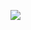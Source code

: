 [![](https://cdn.discordapp.com/attachments/615234075778875453/754822310971834449/Screenshot_78.png)](https://sdq.st/support)